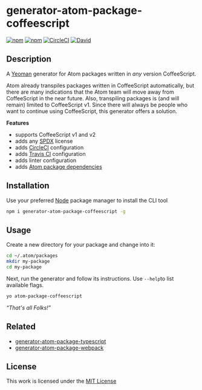 # generator-atom-package-coffeescript

[![npm](https://flat.badgen.net/npm/license/generator-atom-package-coffeescript)](https://www.npmjs.org/package/generator-atom-package-coffeescript)
[![npm](https://flat.badgen.net/npm/v/generator-atom-package-coffeescript)](https://www.npmjs.org/package/generator-atom-package-coffeescript)
[![CircleCI](https://flat.badgen.net/circleci/github/idleberg/generator-atom-package-coffeescript)](https://circleci.com/gh/idleberg/generator-atom-package-coffeescript)
[![David](https://flat.badgen.net/david/dep/idleberg/generator-atom-package-coffeescript)](https://david-dm.org/idleberg/generator-atom-package-coffeescript)

## Description

A [Yeoman](http://yeoman.io/authoring/user-interactions.html) generator for Atom packages written in *any* version CoffeeScript.

Atom already transpiles packages written in CoffeeScript automatically, but there are many indications that the Atom team will move away from CoffeeScript in the near future. Also, transpiling packages is (and will remain) limited to CoffeeScript v1. Since there will always be people who want to continue using CoffeeScript, this generator offers a solution.

**Features**

- supports CoffeeScript v1 and v2
- adds any [SPDX](https://spdx.org/licenses/) license
- adds [CircleCI](https://circleci.com) configuration
- adds [Travis CI](https://travis-ci.org) configuration
- adds linter configuration
- adds [Atom package dependencies](https://www.npmjs.com/package/atom-package-deps)

## Installation

Use your preferred [Node](https://nodejs.org/) package manager to install the CLI tool

```sh
npm i generator-atom-package-coffeescript -g
```

## Usage

Create a new directory for your package and change into it:

```sh
cd ~/.atom/packages
mkdir my-package
cd my-package
```

Next, run the generator and follow its instructions. Use `--help`to list available flags.

```sh
yo atom-package-coffeescript
```

*“That's all Folks!”*

## Related

- [generator-atom-package-typescript](https://www.npmjs.org/package/generator-atom-package-typescript)
- [generator-atom-package-webpack](https://www.npmjs.org/package/generator-atom-package-webpack)

## License

This work is licensed under the [MIT License](https://opensource.org/licenses/MIT)
